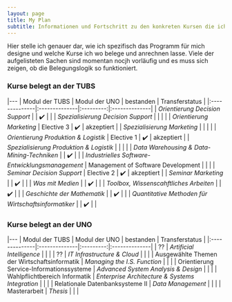 ```yaml
---
layout: page
title: My Plan
subtitle: Informationen und Fortschritt zu den konkreten Kursen die ich belege
---
```


Hier stelle ich genauer dar, wie ich spezifisch das Programm für mich designe und welche Kurse ich wo belege und anrechnen lasse. Viele der aufgelisteten Sachen sind momentan nocjh vorläufig und es muss sich zeigen, ob die Belegungslogik so funktioniert.

### Kurse belegt an der TUBS

|---
| Modul der TUBS | Modul der UNO | bestanden | Transferstatus |
|:--------------|:--------------|:---------:|:--------------|
| *Orientierung Decision Support* |  | ✔️ |  |
| *Spezialisierung Decision Support* |  |  |  |
| *Orientierung Marketing* | Elective 3 | ✔️ | akzeptiert |
| *Spezialisierung Marketing* |  |  |  |
| *Orientierung Produktion & Logistik* | Elective 1 | ✔️ | akzeptiert |
| *Spezialisierung Produktion & Logistik* |  |  |  |
| *Data Warehousing & Data-Mining-Techniken* |  | ✔️ |  |
| *Industrielles Software-Entwicklungsmanagement* | Management of Software Development |  |  |
| *Seminar Decision Support* | Elective 2 | ✔️ | akzeptiert |
| *Seminar Marketing* |  | ✔️ |  |
| *Was mit Medien* |  | ✔️ |  |
| *Toolbox, Wissenscahftliches Arbeiten* |  | ✔️ |  |
| *Geschichte der Mathematik* |  | ✔️ |  |
| *Quantitative Methoden für Wirtschaftsinformatiker* |  | ✔️ |  |


### Kurse belegt an der UNO

|---
| Modul der TUBS | Modul der UNO | bestanden | Transferstatus |
|:--------------|:--------------|:---------:|:--------------|
| ?? | *Artificial Intelligence* |  |  |
| ?? | *IT Infrastructure & Cloud* |  |  |
| Ausgewählte Themen der Wirtschaftsinformatik | *Managing the I.S. Function* |  |  |
| Orientierung Service-Informationssysteme | *Advanced System Analysis & Design* |  |  |
| Wahlpflichtbereich Informatik | *Enterprise Architecture & Systems Integration* |  |  |
| Relationale Datenbanksysteme II | *Data Management* |  |  |
| Masterarbeit | *Thesis* |  |  |
